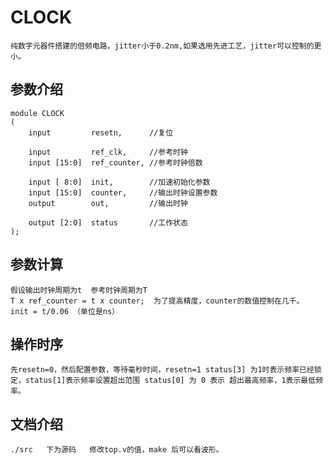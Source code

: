 # CLOCK
	纯数字元器件搭建的倍频电路，jitter小于0.2nm,如果选用先进工艺，jitter可以控制的更小。
    
## 参数介绍

	module CLOCK
	(
    	input         resetn,      //复位

		input         ref_clk,     //参考时钟
		input [15:0]  ref_counter, //参考时钟倍数

		input [ 8:0]  init,        //加速初始化参数
		input [15:0]  counter,     //输出时钟设置参数
		output        out,         //输出时钟

		output [2:0]  status       //工作状态
	);


## 参数计算
	假设输出时钟周期为t  参考时钟周期为T 
	T x ref_counter = t x counter;  为了提高精度，counter的数值控制在几千。 init = t/0.06 （单位是ns）


## 操作时序
	先resetn=0，然后配置参数，等待毫秒时间，resetn=1 status[3] 为1时表示频率已经锁定，status[1]表示频率设置超出范围 status[0] 为 0 表示 超出最高频率，1表示最低频率。

## 文档介绍
	./src   下为源码   修改top.v的值，make 后可以看波形。

